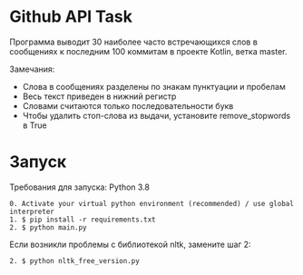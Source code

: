 # Github API Task

Программа выводит  30 наиболее часто встречающихся слов в сообщениях к последним 100 коммитам в проекте Kotlin,
ветка master.

Замечания: 
- Слова в сообщениях разделены по знакам пунктуации и пробелам
- Весь текст приведен в нижний регистр
- Словами считаются только последовательности букв
- Чтобы удалить стоп-слова из выдачи, установите remove_stopwords в True
# Запуск
Требования для запуска: Python 3.8

```
0. Activate your virtual python environment (recommended) / use global interpreter
1. $ pip install -r requirements.txt
2. $ python main.py
```

Если возникли проблемы с библиотекой nltk, замените шаг 2:
```
2. $ python nltk_free_version.py
```